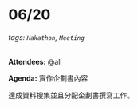 # 06/20

###### tags: `Hakathon`, `Meeting`

**Attendees:**
@all

**Agenda:**
實作企劃書內容

達成資料搜集並且分配企劃書撰寫工作。